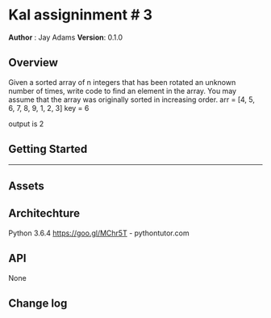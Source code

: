 # Kal assigninment # 3
**Author** : Jay Adams
**Version**: 0.1.0

## Overview
Given a sorted array of n integers that has been rotated an unknown number of times, write code to find an element in the array. You may assume that the array was originally sorted in increasing order.
arr = [4, 5, 6, 7, 8, 9, 1, 2, 3]
key = 6

output is 2



## Getting Started
---------------


## Assets




## Architechture
Python 3.6.4
https://goo.gl/MChr5T - pythontutor.com



## API
None

## Change log